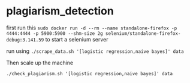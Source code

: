 # plagiarism_detection

first run this
`sudo docker run -d --rm --name standalone-firefox -p 4444:4444 -p 5900:5900 --shm-size 2g selenium/standalone-firefox-debug:3.141.59`
to start a selenium server

run using
`./scrape_data.sh '[logistic regression,naive bayes]' data`

Then scale up the machine

`./check_plagiarism.sh '[logistic regression,naive bayes]' data`
